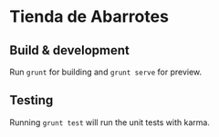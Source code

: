 # Tienda de Abarrotes

## Build & development

Run `grunt` for building and `grunt serve` for preview.

## Testing

Running `grunt test` will run the unit tests with karma.
